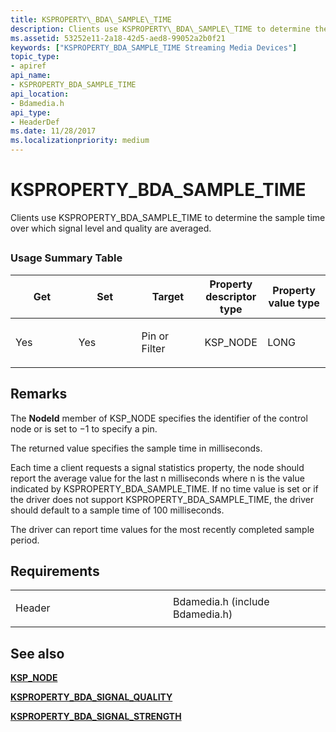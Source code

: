 ```yaml
---
title: KSPROPERTY\_BDA\_SAMPLE\_TIME
description: Clients use KSPROPERTY\_BDA\_SAMPLE\_TIME to determine the sample time over which signal level and quality are averaged.
ms.assetid: 53252e11-2a18-42d5-aed8-99052a2b0f21
keywords: ["KSPROPERTY_BDA_SAMPLE_TIME Streaming Media Devices"]
topic_type:
- apiref
api_name:
- KSPROPERTY_BDA_SAMPLE_TIME
api_location:
- Bdamedia.h
api_type:
- HeaderDef
ms.date: 11/28/2017
ms.localizationpriority: medium
---
```


# KSPROPERTY\_BDA\_SAMPLE\_TIME


Clients use KSPROPERTY\_BDA\_SAMPLE\_TIME to determine the sample time over which signal level and quality are averaged.

## <span id="ddk_ksproperty_bda_sample_time_ks"></span><span id="DDK_KSPROPERTY_BDA_SAMPLE_TIME_KS"></span>


### Usage Summary Table

<table>
<colgroup>
<col width="20%" />
<col width="20%" />
<col width="20%" />
<col width="20%" />
<col width="20%" />
</colgroup>
<thead>
<tr class="header">
<th>Get</th>
<th>Set</th>
<th>Target</th>
<th>Property descriptor type</th>
<th>Property value type</th>
</tr>
</thead>
<tbody>
<tr class="odd">
<td><p>Yes</p></td>
<td><p>Yes</p></td>
<td><p>Pin or Filter</p></td>
<td><p>KSP_NODE</p></td>
<td><p>LONG</p></td>
</tr>
</tbody>
</table>

 

Remarks
-------

The **NodeId** member of KSP\_NODE specifies the identifier of the control node or is set to −1 to specify a pin.

The returned value specifies the sample time in milliseconds.

Each time a client requests a signal statistics property, the node should report the average value for the last n milliseconds where n is the value indicated by KSPROPERTY\_BDA\_SAMPLE\_TIME. If no time value is set or if the driver does not support KSPROPERTY\_BDA\_SAMPLE\_TIME, the driver should default to a sample time of 100 milliseconds.

The driver can report time values for the most recently completed sample period.

Requirements
------------

<table>
<colgroup>
<col width="50%" />
<col width="50%" />
</colgroup>
<tbody>
<tr class="odd">
<td><p>Header</p></td>
<td>Bdamedia.h (include Bdamedia.h)</td>
</tr>
</tbody>
</table>

## See also


[**KSP\_NODE**](https://docs.microsoft.com/windows-hardware/drivers/ddi/ks/ns-ks-ksp_node)

[**KSPROPERTY\_BDA\_SIGNAL\_QUALITY**](ksproperty-bda-signal-quality.md)

[**KSPROPERTY\_BDA\_SIGNAL\_STRENGTH**](ksproperty-bda-signal-strength.md)

 

 






